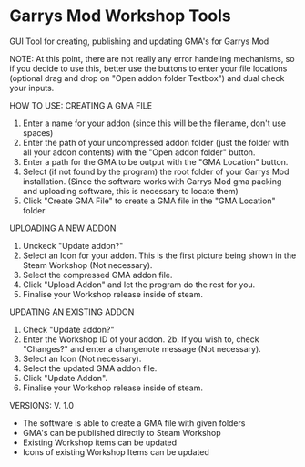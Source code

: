 # Garrys Mod Workshop Tools
GUI Tool for creating, publishing and updating GMA's for Garrys Mod

NOTE:
At this point, there are not really any error handeling mechanisms, so if you decide to use this, better use the buttons to enter your file locations (optional drag and drop on "Open addon folder Textbox") and dual check your inputs.

HOW TO USE:
CREATING A GMA FILE
1. Enter a name for your addon (since this will be the filename, don't use spaces)
2. Enter the path of your uncompressed addon folder (just the folder with all your addon contents) with the "Open addon folder" button.
3. Enter a path for the GMA to be output with the "GMA Location" button.
4. Select (if not found by the program) the root folder of your Garrys Mod installation. (Since the software works with Garrys Mod gma packing and uploading software, this is necessary to locate them)
5. Click "Create GMA File" to create a GMA file in the "GMA Location" folder

UPLOADING A NEW ADDON
1. Unckeck "Update addon?"
2. Select an Icon for your addon. This is the first picture being shown in the Steam Workshop (Not necessary).
3. Select the compressed GMA addon file.
4. Click "Upload Addon" and let the program do the rest for you.
5. Finalise your Workshop release inside of steam.

UPDATING AN EXISTING ADDON
1. Check "Update addon?"
2. Enter the Workshop ID of your addon.
2b. If you wish to, check "Changes?" and enter a changenote message (Not necessary).
3. Select an Icon (Not necessary).
4. Select the updated GMA addon file.
5. Click "Update Addon".
6. Finalise your Workshop release inside of steam.

VERSIONS:
V. 1.0
- The software is able to create a GMA file with given folders
- GMA's can be published directly to Steam Workshop
- Existing Workshop items can be updated
- Icons of existing Workshop Items can be updated
